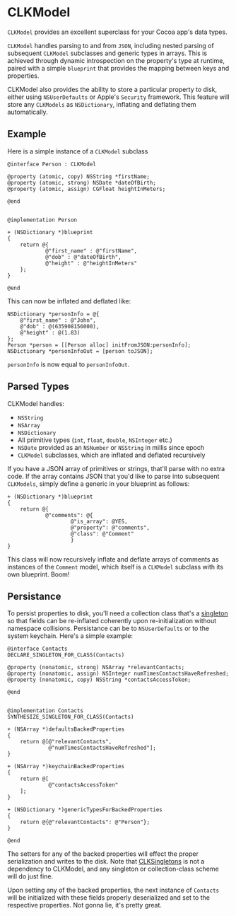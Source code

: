 # CLKModel

`CLKModel` provides an excellent superclass for your Cocoa app's data types.

`CLKModel` handles parsing to and from `JSON`, including nested parsing of subsequent `CLKModel` subclasses and generic types in arrays.  This is achieved through dynamic introspection on the property's type at runtime, paired with a simple `blueprint` that provides the mapping between keys and properties.

CLKModel also provides the ability to store a particular property to disk, either using `NSUserDefaults` or Apple's `Security` framework.  This feature will store any `CLKModels` as `NSDictionary`, inflating and deflating them automatically.

## Example

Here is a simple instance of a `CLKModel` subclass


```objc
@interface Person : CLKModel

@property (atomic, copy) NSString *firstName;
@property (atomic, strong) NSDate *dateOfBirth;
@property (atomic, assign) CGFloat heightInMeters;

@end


@implementation Person

+ (NSDictionary *)blueprint
{
    return @{
            @"first_name" : @"firstName",
            @"dob" : @"dateOfBirth",
            @"height" : @"heightInMeters"
    };
}

@end
```

This can now be inflated and deflated like:

```objc
NSDictionary *personInfo = @{
    @"first_name" : @"John",
    @"dob" : @(635908156000),
    @"height" : @(1.83)
};
Person *person = [[Person alloc] initFromJSON:personInfo];
NSDictionary *personInfoOut = [person toJSON];
```

`personInfo` is now equal to `personInfoOut`.

## Parsed Types

CLKModel handles:

* `NSString`
* `NSArray`
* `NSDictionary`
* All primitive types (`int`, `float`, `double`, `NSInteger` etc.)
* `NSDate` provided as an `NSNumber` or `NSString` in millis since epoch
* `CLKModel` subclasses, which are inflated and deflated recursively

If you have a JSON array of primitives or strings, that'll parse with no extra code.  If the array contains JSON that you'd like to parse into subsequent `CLKModels`, simply define a generic in your blueprint as follows:


```objc
+ (NSDictionary *)blueprint
{
    return @{
            @"comments": @{
                    @"is_array": @YES,
                    @"property": @"comments",
                    @"class": @"Comment"
                    }
}
```

This class will now recursively inflate and deflate arrays of comments as instances of the `Comment` model, which itself is a `CLKModel` subclass with its own blueprint.  Boom!


## Persistance

To persist properties to disk, you'll need a collection class that's a [singleton](https://github.com/Clinkle/CLKSingletons) so that fields can be re-inflated coherently upon re-initialization without namespace collisions.  Persistance can be to `NSUserDefaults` or to the system keychain.  Here's a simple example:

```objc
@interface Contacts
DECLARE_SINGLETON_FOR_CLASS(Contacts)

@property (nonatomic, strong) NSArray *relevantContacts;
@property (nonatomic, assign) NSInteger numTimesContactsHaveRefreshed;
@property (nonatomic, copy) NSString *contactsAccessToken;

@end


@implementation Contacts
SYNTHESIZE_SINGLETON_FOR_CLASS(Contacts)

+ (NSArray *)defaultsBackedProperties
{
    return @[@"relevantContacts",
             @"numTimesContactsHaveRefreshed"];
}

+ (NSArray *)keychainBackedProperties
{
    return @[
             @"contactsAccessToken"
    ];
}

+ (NSDictionary *)genericTypesForBackedProperties
{
    return @{@"relevantContacts": @"Person"};
}

@end
```

The setters for any of the backed properties will effect the proper serialization and writes to the disk.  Note that [CLKSingletons](https://github.com/Clinkle/CLKSingletons) is not a dependency to CLKModel, and any singleton or collection-class scheme will do just fine.

Upon setting any of the backed properties, the next instance of `Contacts` will be initialized with these fields properly deserialized and set to the respective properties.  Not gonna lie, it's pretty great.
